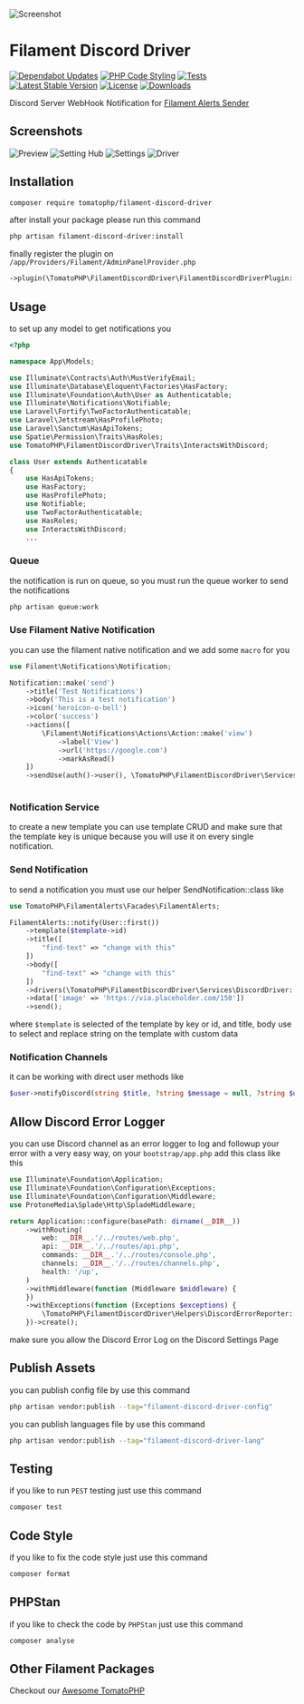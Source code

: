 ![Screenshot](https://raw.githubusercontent.com/tomatophp/filament-discord-driver/master/arts/fadymondy-tomato-discord-driver.jpg)

# Filament Discord Driver

[![Dependabot Updates](https://github.com/tomatophp/filament-discord-driver/actions/workflows/dependabot/dependabot-updates/badge.svg)](https://github.com/tomatophp/filament-discord-driver/actions/workflows/dependabot/dependabot-updates)
[![PHP Code Styling](https://github.com/tomatophp/filament-discord-driver/actions/workflows/fix-php-code-styling.yml/badge.svg)](https://github.com/tomatophp/filament-discord-driver/actions/workflows/fix-php-code-styling.yml)
[![Tests](https://github.com/tomatophp/filament-discord-driver/actions/workflows/tests.yml/badge.svg)](https://github.com/tomatophp/filament-discord-driver/actions/workflows/tests.yml)
[![Latest Stable Version](https://poser.pugx.org/tomatophp/filament-discord-driver/version.svg)](https://packagist.org/packages/tomatophp/filament-discord-driver)
[![License](https://poser.pugx.org/tomatophp/filament-discord-driver/license.svg)](https://packagist.org/packages/tomatophp/filament-discord-driver)
[![Downloads](https://poser.pugx.org/tomatophp/filament-discord-driver/d/total.svg)](https://packagist.org/packages/tomatophp/filament-discord-driver)

Discord Server WebHook Notification for [Filament Alerts Sender](https://github.com/tomatophp/filament-alerts)

## Screenshots

![Preview](https://raw.githubusercontent.com/tomatophp/filament-discord-driver/master/arts/preview.png)
![Setting Hub](https://raw.githubusercontent.com/tomatophp/filament-discord-driver/master/arts/setting-hub.png)
![Settings](https://raw.githubusercontent.com/tomatophp/filament-discord-driver/master/arts/settings.png)
![Driver](https://raw.githubusercontent.com/tomatophp/filament-discord-driver/master/arts/driver.png)

## Installation

```bash
composer require tomatophp/filament-discord-driver
```
after install your package please run this command

```bash
php artisan filament-discord-driver:install
```

finally register the plugin on `/app/Providers/Filament/AdminPanelProvider.php`

```php
->plugin(\TomatoPHP\FilamentDiscordDriver\FilamentDiscordDriverPlugin::make())
```


## Usage

to set up any model to get notifications you

```php
<?php

namespace App\Models;

use Illuminate\Contracts\Auth\MustVerifyEmail;
use Illuminate\Database\Eloquent\Factories\HasFactory;
use Illuminate\Foundation\Auth\User as Authenticatable;
use Illuminate\Notifications\Notifiable;
use Laravel\Fortify\TwoFactorAuthenticatable;
use Laravel\Jetstream\HasProfilePhoto;
use Laravel\Sanctum\HasApiTokens;
use Spatie\Permission\Traits\HasRoles;
use TomatoPHP\FilamentDiscordDriver\Traits\InteractsWithDiscord;

class User extends Authenticatable
{
    use HasApiTokens;
    use HasFactory;
    use HasProfilePhoto;
    use Notifiable;
    use TwoFactorAuthenticatable;
    use HasRoles;
    use InteractsWithDiscord;
    ...
```

### Queue

the notification is run on queue, so you must run the queue worker to send the notifications

```bash
php artisan queue:work
```

### Use Filament Native Notification

you can use the filament native notification and we add some `macro` for you

```php
use Filament\Notifications\Notification;

Notification::make('send')
    ->title('Test Notifications')
    ->body('This is a test notification')
    ->icon('heroicon-o-bell')
    ->color('success')
    ->actions([
        \Filament\Notifications\Actions\Action::make('view')
            ->label('View')
            ->url('https://google.com')
            ->markAsRead()
    ])
    ->sendUse(auth()->user(), \TomatoPHP\FilamentDiscordDriver\Services\DiscordDriver::class, ['image' => 'https://via.placeholder.com/150']);
  
```

### Notification Service

to create a new template you can use template CRUD and make sure that the template key is unique because you will use it on every single notification.

### Send Notification

to send a notification you must use our helper SendNotification::class like

```php
use TomatoPHP\FilamentAlerts\Facades\FilamentAlerts;

FilamentAlerts::notify(User::first())
    ->template($template->id)
    ->title([
        "find-text" => "change with this"
    ])
    ->body([
        "find-text" => "change with this"
    ])
    ->drivers(\TomatoPHP\FilamentDiscordDriver\Services\DiscordDriver::class)
    ->data(['image' => 'https://via.placeholder.com/150'])
    ->send();
```

where `$template` is selected of the template by key or id, and title, body use to select and replace string on the template with custom data


### Notification Channels

it can be working with direct user methods like

```php
$user->notifyDiscord(string $title, ?string $message = null, ?string $url = null, ?string $image = null, ?string $webhook = null);
```

## Allow Discord Error Logger

you can use Discord channel as an error logger to log and followup your error with a very easy way, on your `bootstrap/app.php` add this class like this

```php
use Illuminate\Foundation\Application;
use Illuminate\Foundation\Configuration\Exceptions;
use Illuminate\Foundation\Configuration\Middleware;
use ProtoneMedia\Splade\Http\SpladeMiddleware;

return Application::configure(basePath: dirname(__DIR__))
    ->withRouting(
        web: __DIR__.'/../routes/web.php',
        api: __DIR__.'/../routes/api.php',
        commands: __DIR__.'/../routes/console.php',
        channels: __DIR__.'/../routes/channels.php',
        health: '/up',
    )
    ->withMiddleware(function (Middleware $middleware) {
    })
    ->withExceptions(function (Exceptions $exceptions) {
        \TomatoPHP\FilamentDiscordDriver\Helpers\DiscordErrorReporter::make($exceptions);
    })->create();
```

make sure you allow the Discord Error Log on the Discord Settings Page


## Publish Assets

you can publish config file by use this command

```bash
php artisan vendor:publish --tag="filament-discord-driver-config"
```

you can publish languages file by use this command

```bash
php artisan vendor:publish --tag="filament-discord-driver-lang"
```

## Testing

if you like to run `PEST` testing just use this command

```bash
composer test
```

## Code Style

if you like to fix the code style just use this command

```bash
composer format
```

## PHPStan

if you like to check the code by `PHPStan` just use this command

```bash
composer analyse
```

## Other Filament Packages

Checkout our [Awesome TomatoPHP](https://github.com/tomatophp/awesome)
